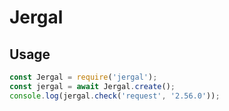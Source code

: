 # Jergal

## Usage

```js
const Jergal = require('jergal');
const jergal = await Jergal.create();
console.log(jergal.check('request', '2.56.0'));
```
